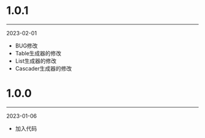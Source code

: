 # 1.0.1

***

2023-02-01

* BUG修改
* Table生成器的修改
* List生成器的修改
* Cascader生成器的修改

# 1.0.0

***

2023-01-06

* 加入代码
